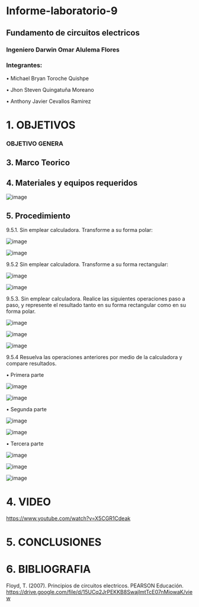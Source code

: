 # Informe-laboratorio-9

## Fundamento de circuitos electricos

### Ingeniero Darwin Omar Alulema Flores

### Integrantes:
•	Michael Bryan Toroche Quishpe 

•	Jhon Steven Quingatuña Moreano

•	 Anthony Javier Cevallos Ramirez

# 1. OBJETIVOS


### OBJETIVO GENERA

## 3. Marco Teorico


## 4. Materiales y equipos requeridos
![image](https://user-images.githubusercontent.com/116775893/220949811-520e44c9-3f71-46ca-9479-3f357529b238.png)
## 5. Procedimiento
9.5.1. Sin emplear calculadora. Transforme a su forma polar:

![image](https://user-images.githubusercontent.com/116775893/220950182-7efb87ec-4432-4bc7-975d-f9ba64035cc7.png)

![image](https://user-images.githubusercontent.com/116775893/220950212-aa1b108f-ef75-42be-b6c4-94c3555f74ee.png)

9.5.2 Sin emplear calculadora. Transforme a su forma rectangular:

![image](https://user-images.githubusercontent.com/116775893/220950362-7facfddf-724e-42bf-9b34-fa72ef070c73.png)

![image](https://user-images.githubusercontent.com/116775893/220950382-eae371af-a3ba-457a-b51e-cc1437d7a1b0.png)

9.5.3. Sin emplear calculadora. Realice las siguientes operaciones paso a paso, y
represente el resultado tanto en su forma rectangular como en su forma polar.

![image](https://user-images.githubusercontent.com/116775893/220950535-8b0912bf-9eb6-41f1-849e-70e7a2c9e9d4.png)

![image](https://user-images.githubusercontent.com/116775893/220950570-233294e5-2b00-4e25-a64e-ca60d90ac6f7.png)

![image](https://user-images.githubusercontent.com/116775893/220950602-76773456-8cf0-4a20-8243-e389633f3c91.png)

9.5.4 Resuelva las operaciones anteriores por medio de la calculadora y compare
resultados.

•	Primera parte

![image](https://user-images.githubusercontent.com/116775893/220950862-b2959e83-5597-4010-825d-12a620f18948.png)

![image](https://user-images.githubusercontent.com/116775893/220950886-9a099110-eee0-4dc9-92a2-05f6e2d4c071.png)

•	Segunda parte

![image](https://user-images.githubusercontent.com/116775893/220951024-90c4221b-6b90-4ee8-904f-542b08731958.png)

![image](https://user-images.githubusercontent.com/116775893/220951053-aa477479-24cb-4a44-b8a4-1db443013967.png)

• Tercera parte

![image](https://user-images.githubusercontent.com/116775893/220951181-20453e13-73c1-47b4-a42a-3ad66f0c9d8e.png)

![image](https://user-images.githubusercontent.com/116775893/220951207-9764d9e0-215e-4b24-8b5c-000f4b37e4d5.png)

![image](https://user-images.githubusercontent.com/116775893/220951267-ae044444-1e42-4790-baf1-927ae4effd66.png)

# 4. VIDEO

https://www.youtube.com/watch?v=X5CGR1Cdeak

# 5. CONCLUSIONES

# 6. BIBLIOGRAFIA

Floyd, T. (2007). Principios de circuitos electricos. PEARSON Educación. https://drive.google.com/file/d/15UCq2JrPEKKB8SwajlmtTcE07nMiowaK/view


